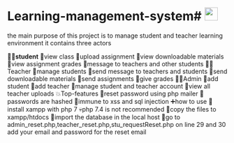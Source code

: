 # Learning-management-system# <img src="https://raw.githubusercontent.com/MartinHeinz/MartinHeinz/master/wave.gif" width="30px">

the main purpose of this project is to manage student and teacher learning environment 
it contains three actors

**👨‍🎓student**
💪view class
💪upload assignment
💪view downloadable materials
💪view assignment grades
💪message to teachers and other students
👩‍🏫Teacher
💪manage students
💪send message to  teachers and students
💪send downloadable materials
💪send assignments
💪give grades
👷‍♂️Admin
💪add student
💪add teacher
💪manage student and teacher account
💪view all teacher uploads 
💥Top-features 
💪reset password  using php mailer
💪passwords are hashed
💪immune to xss and sql injection
➕how to use
💪install xampp with php 7
💀php 7.4 is not recommended 
💪copy the files to xampp/htdocs 
💪import the database in the local host 
💪go to admin_reset.php,teacher_reset.php,stu_requestReset.php on line 29 and 30 add your email and password for the reset email
